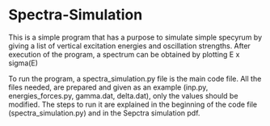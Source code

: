 # Spectra-Simulation
This is a simple program that has a purpose to simulate simple specyrum by giving a list of vertical excitation energies and oscillation strengths.
After execution of the program, a spectrum can be obtained by plotting E x sigma(E)

To run the program, a spectra_simulation.py file is the main code file.
All the files needed, are prepared and given as an example (inp.py, energies_forces.py, gamma.dat, delta.dat), only the values should be modified.
The steps to run it are explained in the beginning of the code file (spectra_simulation.py) and in the Sepctra simulation pdf.
